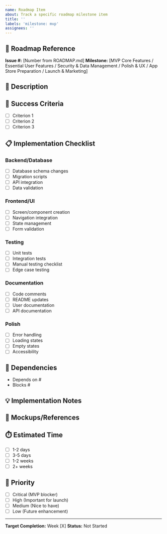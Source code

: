 ```yaml
---
name: Roadmap Item
about: Track a specific roadmap milestone item
title: ''
labels: 'milestone: mvp'
assignees: ''
---
```


## 📌 Roadmap Reference
**Issue #:** [Number from ROADMAP.md]
**Milestone:** [MVP Core Features / Essential User Features / Security & Data Management / Polish & UX / App Store Preparation / Launch & Marketing]

## 📝 Description
<!-- Detailed description of this roadmap item -->

## 🎯 Success Criteria
<!-- What defines completion? -->
- [ ] Criterion 1
- [ ] Criterion 2
- [ ] Criterion 3

## 📋 Implementation Checklist

### Backend/Database
- [ ] Database schema changes
- [ ] Migration scripts
- [ ] API integration
- [ ] Data validation

### Frontend/UI
- [ ] Screen/component creation
- [ ] Navigation integration
- [ ] State management
- [ ] Form validation

### Testing
- [ ] Unit tests
- [ ] Integration tests
- [ ] Manual testing checklist
- [ ] Edge case testing

### Documentation
- [ ] Code comments
- [ ] README updates
- [ ] User documentation
- [ ] API documentation

### Polish
- [ ] Error handling
- [ ] Loading states
- [ ] Empty states
- [ ] Accessibility

## 🔗 Dependencies
<!-- What must be completed before this? -->
- Depends on #
- Blocks #

## 💡 Implementation Notes
<!-- Technical details, design decisions, etc. -->

## 📸 Mockups/References
<!-- Optional: Add designs or reference implementations -->

## ⏱️ Estimated Time
<!-- How long will this take? -->
- [ ] 1-2 days
- [ ] 3-5 days
- [ ] 1-2 weeks
- [ ] 2+ weeks

## 🎯 Priority
- [ ] Critical (MVP blocker)
- [ ] High (Important for launch)
- [ ] Medium (Nice to have)
- [ ] Low (Future enhancement)

---
**Target Completion:** Week [X]
**Status:** Not Started
